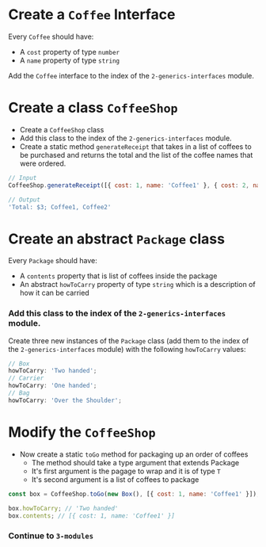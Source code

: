 # Create a `Coffee` Interface
Every `Coffee` should have:
+ A `cost` property of type `number`
+ A `name` property of type `string`

Add the `Coffee` interface to the index of the `2-generics-interfaces` module.

# Create a class `CoffeeShop`

+ Create a `CoffeeShop` class
+ Add this class to the index of the `2-generics-interfaces` module.
+ Create a static method `generateReceipt` that takes in a list of coffees to be purchased and returns the total and the list of the coffee names that were ordered.
```javascript
// Input 
CoffeeShop.generateReceipt([{ cost: 1, name: 'Coffee1' }, { cost: 2, name: 'Coffee2' }])

// Output
'Total: $3; Coffee1, Coffee2'
```

# Create an abstract `Package` class
Every `Package` should have:
  + A `contents` property that is list of coffees inside the package
  + An abstract `howToCarry` property of type `string` which is a description of how it can be carried
### Add this class to the index of the `2-generics-interfaces` module.




Create three new instances of the `Package` class (add them to the index of the `2-generics-interfaces` module) with the following `howToCarry` values:
```javascript
// Box
howToCarry: 'Two handed';
// Carrier
howToCarry: 'One handed';
// Bag
howToCarry: 'Over the Shoulder';
```

# Modify the `CoffeeShop`
+ Now create a static `toGo` method for packaging up an order of coffees
  + The method should take a type argument that extends Package
  + It's first argument is the pagage to wrap and it is of type `T`
  + It's second argument is a list of coffees to package
```javascript
const box = CoffeeShop.toGo(new Box(), [{ cost: 1, name: 'Coffee1' }]);

box.howToCarry; // 'Two handed'
box.contents; // [{ cost: 1, name: 'Coffee1' }]
```

### Continue to `3-modules`
